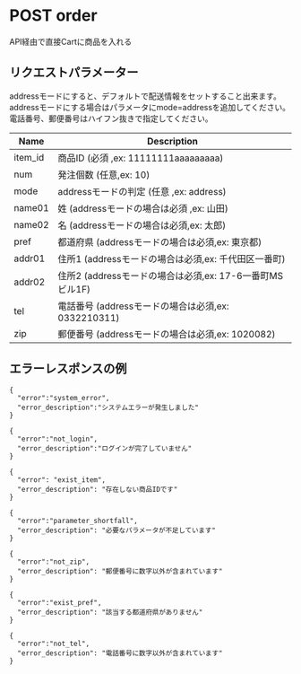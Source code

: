 # POST order

API経由で直接Cartに商品を入れる

## リクエストパラメーター
addressモードにすると、デフォルトで配送情報をセットすること出来ます。<br>
addressモードにする場合はパラメータにmode=addressを追加してください。<br>
電話番号、郵便番号はハイフン抜きで指定してください。


| Name   | Description                                                      |
|--------|------------------------------------------------------------------|
| item_id | 商品ID (必須 ,ex: 11111111aaaaaaaaa)                            |
| num     | 発注個数 (任意,ex: 10)                     　　　　　　　　     |
| mode    | addressモードの判定 (任意 ,ex: address)                 　　　　|
| name01  | 姓 (addressモードの場合は必須 ,ex: 山田)                        |
| name02  | 名 (addressモードの場合は必須,ex: 太郎)                         |
| pref    | 都道府県 (addressモードの場合は必須,ex: 東京都)                 |
| addr01  | 住所1 (addressモードの場合は必須,ex: 千代田区一番町)            |
| addr02  | 住所2 (addressモードの場合は必須,ex: 17-6一番町MSビル1F)        |
| tel     | 電話番号 (addressモードの場合は必須,ex: 0332210311)             |
| zip     | 郵便番号 (addressモードの場合は必須,ex: 1020082)                |



## エラーレスポンスの例
```
{
  "error":"system_error", 
  "error_description":"システムエラーが発生しました"
}
```
```
{
  "error":"not_login",
  "error_description":"ログインが完了していません"
}
```
```
{
  "error": "exist_item", 
  "error_description": "存在しない商品IDです"
}
```
```
{
  "error":"parameter_shortfall", 
  "error_description": "必要なパラメータが不足しています"
}
```
```
{
  "error":"not_zip", 
  "error_description": "郵便番号に数字以外が含まれています"
}
```
```
{
  "error":"exist_pref", 
  "error_description": "該当する都道府県がありません"
}
```

```
{
  "error":"not_tel", 
  "error_description": "電話番号に数字以外が含まれています"
}
```
